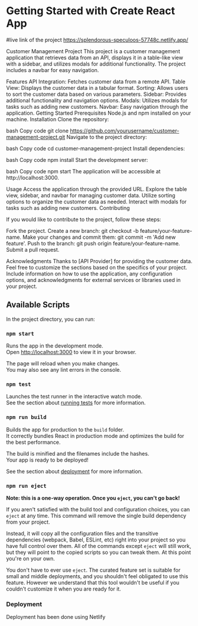 # Getting Started with Create React App

#live link of the project 
https://splendorous-speculoos-57748c.netlify.app/

Customer Management Project
This project is a customer management application that retrieves data from an API, displays it in a table-like view with a sidebar, and utilizes modals for additional functionality. The project includes a navbar for easy navigation.

Features
API Integration: Fetches customer data from a remote API.
Table View: Displays the customer data in a tabular format.
Sorting: Allows users to sort the customer data based on various parameters.
Sidebar: Provides additional functionality and navigation options.
Modals: Utilizes modals for tasks such as adding new customers.
Navbar: Easy navigation through the application.
Getting Started
Prerequisites
Node.js and npm installed on your machine.
Installation
Clone the repository:

bash
Copy code
git clone https://github.com/yourusername/customer-management-project.git
Navigate to the project directory:

bash
Copy code
cd customer-management-project
Install dependencies:

bash
Copy code
npm install
Start the development server:

bash
Copy code
npm start
The application will be accessible at http://localhost:3000.

Usage
Access the application through the provided URL.
Explore the table view, sidebar, and navbar for managing customer data.
Utilize sorting options to organize the customer data as needed.
Interact with modals for tasks such as adding new customers.
Contributing

If you would like to contribute to the project, follow these steps:

Fork the project.
Create a new branch: git checkout -b feature/your-feature-name.
Make your changes and commit them: git commit -m 'Add new feature'.
Push to the branch: git push origin feature/your-feature-name.
Submit a pull request.


Acknowledgments
Thanks to [API Provider] for providing the customer data.
Feel free to customize the sections based on the specifics of your project. Include information on how to use the application, any configuration options, and acknowledgments for external services or libraries used in your project.



## Available Scripts

In the project directory, you can run:

### `npm start`

Runs the app in the development mode.\
Open [http://localhost:3000](http://localhost:3000) to view it in your browser.

The page will reload when you make changes.\
You may also see any lint errors in the console.

### `npm test`

Launches the test runner in the interactive watch mode.\
See the section about [running tests](https://facebook.github.io/create-react-app/docs/running-tests) for more information.

### `npm run build`

Builds the app for production to the `build` folder.\
It correctly bundles React in production mode and optimizes the build for the best performance.

The build is minified and the filenames include the hashes.\
Your app is ready to be deployed!

See the section about [deployment](https://facebook.github.io/create-react-app/docs/deployment) for more information.

### `npm run eject`

**Note: this is a one-way operation. Once you `eject`, you can't go back!**

If you aren't satisfied with the build tool and configuration choices, you can `eject` at any time. This command will remove the single build dependency from your project.

Instead, it will copy all the configuration files and the transitive dependencies (webpack, Babel, ESLint, etc) right into your project so you have full control over them. All of the commands except `eject` will still work, but they will point to the copied scripts so you can tweak them. At this point you're on your own.

You don't have to ever use `eject`. The curated feature set is suitable for small and middle deployments, and you shouldn't feel obligated to use this feature. However we understand that this tool wouldn't be useful if you couldn't customize it when you are ready for it.

### Deployment

Deployment has been done using Netlify 
